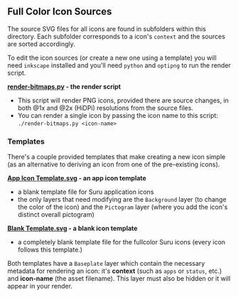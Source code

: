 ## Full Color Icon Sources

The source SVG files for all icons are found in subfolders within this directory. Each subfolder corresponds to a icon's `context` and the sources are sorted accordingly.

To edit the icon sources (or create a new one using a template) you will need `inkscape` installed and you'll need `python` and `optipng` to run the render script.

**[render-bitmaps.py](./render-bitmaps.py) - the render script**
 - This script will render PNG icons, provided there are source changes, in both @1x and @2x (HiDPi) resolutions from the source files.
 - You can render a single icon by passing the icon name to this script: `./render-bitmaps.py <icon-name>`

### Templates

There's a couple provided templates that make creating a new icon simple (as an alternative to deriving an icon from one of the pre-existing icons).

**[App Icon Template.svg](./App%20Icon%20Template.svg) - an app icon template**
 - a blank template file for Suru application icons 
 - the only layers that need modifying are the `Background` layer (to change the color of the icon) and the `Pictogram` layer (where you add the icon's distinct overall pictogram)

**[Blank Template.svg](./Blank%20Template.svg) - a blank icon template**
 - a completely blank template file for the fullcolor Suru icons (every icon follows this template.)

Both templates have a `Baseplate` layer which contain the necessary metadata for rendering an icon: it's **context** (such as `apps` or `status`, etc.) and **icon-name** (the asset filename). This layer must also be hidden or it will appear in your render.